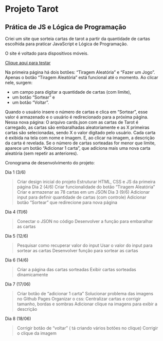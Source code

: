 # Projeto Tarot
## Prática de JS e Lógica de Programação

Criei um site que sorteia cartas de tarot a partir da quantidade de cartas escolhida para praticar JavaScript e Lógica de Programação. 

O site é voltado para dispositivos móveis. 

<a href="https://beatrizaoli.github.io/Projeto_Tarot/">Clique aqui para testar</a>


Na primeira página há dois botões: “Tiragem Aleatória” e “Fazer um Jogo”. Apenas o botão “Tiragem Aleatória” está funcional até o momento. Ao clicar nele, surgem:
- um campo para digitar a quantidade de cartas (com limite),
- um botão “Sortear” e
- um botão “Voltar”.

Quando o usuário insere o número de cartas e clica em “Sortear”, esse valor é armazenado e o usuário é redirecionado para a próxima página.
Nessa nova página: O arquivo cards.json com as cartas de Tarot é carregado, as cartas são embaralhadas aleatoriamente e as X primeiras cartas são selecionadas, sendo X o valor digitado pelo usuário.
Cada carta é exibida na tela com nome e imagem. E, ao clicar na imagem, a descrição da carta é revelada. 
Se o número de cartas sorteadas for menor que limite, aparece um botão “Adicionar 1 carta”, que adiciona mais uma nova carta aleatória (sem repetir as anteriores).


Cronograma de desenvolvimento do projeto:

Dia 1  (3/6)
> Criar design inicial do projeto
> Estruturar HTML, CSS e JS da primeira página 
Dia 2  (4/6)
> Criar funcionalidade do botão “Tiragem Aleatória” 
> Criar e armazenar as 78 cartas em um JSON 
Dia 3  (9/6)
> Adicionar input para definir quantidade de cartas (com controle)
> Adicionar botão “Sortear” que redirecione para nova página

Dia 4  (11/6)
> Conectar o JSON no código
> Desenvolver a função para embaralhar as cartas

Dia 5  (12/6)
> Pesquisar como recuperar valor do input
> Usar o valor do input para sortear as cartas
> Desenvolver função para sortear as cartas 

Dia 6  (14/6)
> Criar a página das cartas sorteadas
> Exibir cartas sorteadas dinamicamente

Dia 7  (17/06)
> Criar botão de “adicionar 1 carta” 
> Solucionar problema das imagens no  Github Pages
> Organizar o css: Centralizar cartas e corrigir tamanho, bordas e sombras 
> Adicionar clique na imagens para exibir a descrição 

Dia 8  (18/06)
> Corrigir botão de “voltar” ( tá criando vários botões no clique) 
> Corrigir o clique da imagem  





